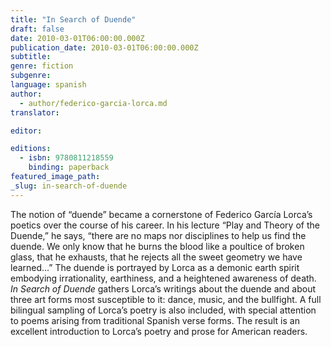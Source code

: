 ```yaml
---
title: "In Search of Duende"
draft: false
date: 2010-03-01T06:00:00.000Z
publication_date: 2010-03-01T06:00:00.000Z
subtitle:
genre: fiction
subgenre:
language: spanish
author:
  - author/federico-garcia-lorca.md
translator:

editor:

editions:
  - isbn: 9780811218559
    binding: paperback
featured_image_path:
_slug: in-search-of-duende
---
```


The notion of “duende” became a cornerstone of Federico García Lorca’s poetics over the course of his career. In his lecture “Play and Theory of the Duende,” he says, “there are no maps nor disciplines to help us find the duende. We only know that he burns the blood like a poultice of broken glass, that he exhausts, that he rejects all the sweet geometry we have learned...” The duende is portrayed by Lorca as a demonic earth spirit embodying irrationality, earthiness, and a heightened awareness of death. _In Search of Duende_ gathers Lorca’s writings about the duende and about three art forms most susceptible to it: dance, music, and the bullfight. A full bilingual sampling of Lorca’s poetry is also included, with special attention to poems arising from traditional Spanish verse forms. The result is an excellent introduction to Lorca’s poetry and prose for American readers.

